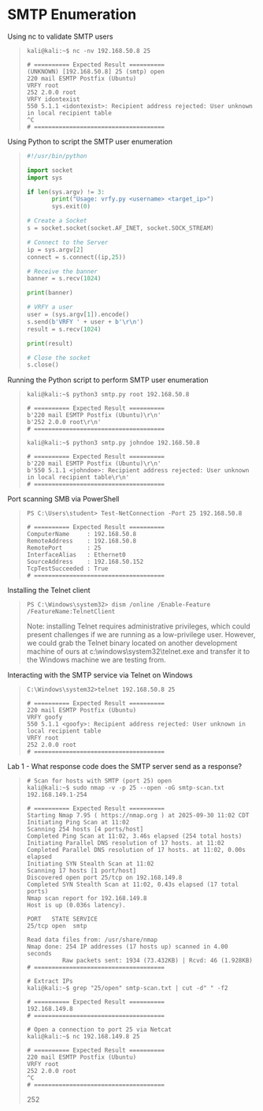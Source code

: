 # SMTP Enumeration

Using nc to validate SMTP users
>``` shell
>kali@kali:~$ nc -nv 192.168.50.8 25
>
># ========== Expected Result ==========
>(UNKNOWN) [192.168.50.8] 25 (smtp) open
>220 mail ESMTP Postfix (Ubuntu)
>VRFY root
>252 2.0.0 root
>VRFY idontexist
>550 5.1.1 <idontexist>: Recipient address rejected: User unknown in local recipient table
>^C
># =====================================
>```

Using Python to script the SMTP user enumeration
>``` python
>#!/usr/bin/python
>
>import socket
>import sys
>
>if len(sys.argv) != 3:
>        print("Usage: vrfy.py <username> <target_ip>")
>        sys.exit(0)
>
># Create a Socket
>s = socket.socket(socket.AF_INET, socket.SOCK_STREAM)
>
># Connect to the Server
>ip = sys.argv[2]
>connect = s.connect((ip,25))
>
># Receive the banner
>banner = s.recv(1024)
>
>print(banner)
>
># VRFY a user
>user = (sys.argv[1]).encode()
>s.send(b'VRFY ' + user + b'\r\n')
>result = s.recv(1024)
>
>print(result)
>
># Close the socket
>s.close()
>```

Running the Python script to perform SMTP user enumeration
>``` shell
>kali@kali:~$ python3 smtp.py root 192.168.50.8
>
># ========== Expected Result ==========
>b'220 mail ESMTP Postfix (Ubuntu)\r\n'
>b'252 2.0.0 root\r\n'
># =====================================
>
>kali@kali:~$ python3 smtp.py johndoe 192.168.50.8
>
># ========== Expected Result ==========
>b'220 mail ESMTP Postfix (Ubuntu)\r\n'
>b'550 5.1.1 <johndoe>: Recipient address rejected: User unknown in local recipient table\r\n'
># =====================================
>```

Port scanning SMB via PowerShell
>``` shell
>PS C:\Users\student> Test-NetConnection -Port 25 192.168.50.8
>
># ========== Expected Result ==========
>ComputerName     : 192.168.50.8
>RemoteAddress    : 192.168.50.8
>RemotePort       : 25
>InterfaceAlias   : Ethernet0
>SourceAddress    : 192.168.50.152
>TcpTestSucceeded : True
># =====================================
>```

Installing the Telnet client
>``` shell
>PS C:\Windows\system32> dism /online /Enable-Feature /FeatureName:TelnetClient
>```
>Note: installing Telnet requires administrative privileges, which could present challenges if we are running as a low-privilege user. However, we could grab the Telnet binary located on another development machine of ours at c:\windows\system32\telnet.exe and transfer it to the Windows machine we are testing from.

Interacting with the SMTP service via Telnet on Windows
>``` shell
>C:\Windows\system32>telnet 192.168.50.8 25
>
># ========== Expected Result ==========
>220 mail ESMTP Postfix (Ubuntu)
>VRFY goofy
>550 5.1.1 <goofy>: Recipient address rejected: User unknown in local recipient table
>VRFY root
>252 2.0.0 root
># =====================================
>```

Lab 1 - What response code does the SMTP server send as a response?
>``` shell
># Scan for hosts with SMTP (port 25) open
>kali@kali:~$ sudo nmap -v -p 25 --open -oG smtp-scan.txt 192.168.149.1-254
>
># ========== Expected Result ==========
>Starting Nmap 7.95 ( https://nmap.org ) at 2025-09-30 11:02 CDT
>Initiating Ping Scan at 11:02
>Scanning 254 hosts [4 ports/host]
>Completed Ping Scan at 11:02, 3.46s elapsed (254 total hosts)
>Initiating Parallel DNS resolution of 17 hosts. at 11:02
>Completed Parallel DNS resolution of 17 hosts. at 11:02, 0.00s elapsed
>Initiating SYN Stealth Scan at 11:02
>Scanning 17 hosts [1 port/host]
>Discovered open port 25/tcp on 192.168.149.8
>Completed SYN Stealth Scan at 11:02, 0.43s elapsed (17 total ports)
>Nmap scan report for 192.168.149.8
>Host is up (0.036s latency).
>
>PORT   STATE SERVICE
>25/tcp open  smtp
>
>Read data files from: /usr/share/nmap
>Nmap done: 254 IP addresses (17 hosts up) scanned in 4.00 seconds
>           Raw packets sent: 1934 (73.432KB) | Rcvd: 46 (1.928KB)
># =====================================
>
># Extract IPs
>kali@kali:~$ grep "25/open" smtp-scan.txt | cut -d" " -f2
>
># ========== Expected Result ==========
>192.168.149.8
># =====================================
>
># Open a connection to port 25 via Netcat
>kali@kali:~$ nc 192.168.149.8 25
>
># ========== Expected Result ==========
>220 mail ESMTP Postfix (Ubuntu)
>VRFY root
>252 2.0.0 root
>^C
># =====================================
>```
>252
